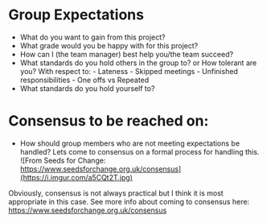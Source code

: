 Group Expectations
===

- What do you want to gain from this project?
- What grade would you be happy with for this project?
- How can I (the team manager) best help you/the team succeed?
- What standards do you hold others in the group to? or How tolerant are you?
    With respect to:
        - Lateness
        - Skipped meetings
        - Unfinished responsibilities
        - One offs vs Repeated
- What standards do you hold yourself to?

Consensus to be reached on:
=

- How should group members who are not meeting expectations be handled?
 Lets come to consensus on a formal process for handling this.
![From Seeds for Change: https://www.seedsforchange.org.uk/consensus](https://i.imgur.com/a5CQt2T.jpg)

Obviously, consensus is not always practical but I think it is most appropriate in this case. See more info about coming to consensus here: https://www.seedsforchange.org.uk/consensus
